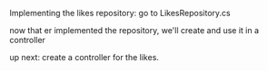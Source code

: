 Implementing the likes repository:
go to LikesRepository.cs

now that er implemented the repository, we'll create and use it in a controller

up next: create a controller for the likes.